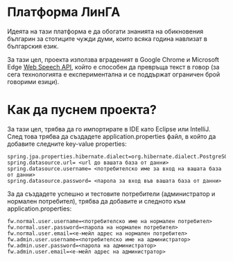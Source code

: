 # Платформа ЛинГА

Идеята на тази платформа е да обогати знанията на обикновения българин за стотиците чужди думи, които всяка година навлизат в българския език.

За тази цел, проекта използва вграденият в Google Chrome и Microsoft Edge [Web Speech API](https://developer.mozilla.org/en-US/docs/Web/API/Web_Speech_API), който е способен
да превръща текст в говор (за сега технологията е експериментална и се поддържат ограничен брой говорими езици).

# Как да пуснем проекта?

За тази цел, трябва да го импортирате в IDE като Eclipse или IntelliJ. След това трябва да създадете application.properties файл, в който да добавите следните key-value properties:

```
spring.jpa.properties.hibernate.dialect=org.hibernate.dialect.PostgreSQLDialect
spring.datasource.url= <url до вашата база от данни>
spring.datasource.username= <потребителско име за вход на вашата база от данни>
spring.datasource.password= <парола за вход във вашата база от данни>
```

За да създадете успешно и тестовите потребители (администратор и нормален потребител), трябва да добавите и следното към application.properties:

```
fw.normal.user.username=<потребителско име на нормален потребител>
fw.normal.user.password=<парола на нормален потребител>
fw.normal.user.email=<е-мейл адрес на нормален потребител>
fw.admin.user.username=<потребителско име на администратор>
fw.admin.user.password=<парола на администратор>
fw.admin.user.email=<е-мейл адрес на администратор>
```
